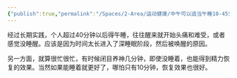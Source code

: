 ```yaml
---
{"publish":true,"permalink":"/Spaces/2-Area/运动健康/中午可以适当午睡10-45分钟.md","title":"中午可以适当午睡10-45分钟","created":"2023-03-31","modified":"2023-03-31","published":"2025-07-12T18:51:47.397+08:00","cssclasses":""}
---
```



经过长期实践，个人超过40分钟以后得午睡，往往醒来就开始头痛和难受，或者感觉没睡醒。应该是因为时间太长进入了深睡眠阶段，然后被唤醒的原因。

另一方面，就算很忙很忙，有时候闭目养神几分钟，即使没睡着，也能得到精力恢复的效果。当然如果能睡着就更好了，哪怕只有10分钟，恢复效果也很好。